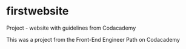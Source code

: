 # firstwebsite
Project -  website with guidelines from Codacademy

This was a project from the Front-End Engineer Path on Codacademy
